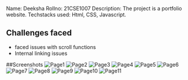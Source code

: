 Name: Deeksha 
Rollno: 21CSE1007
Description: The project is a portfolio website.
Techstacks used: Html, CSS, Javascript.

## Challenges faced 
- faced issues with scroll functions
- Internal linking issues

##Screenshots
![Page1](https://github.com/Deexa1309/Portfolio-Website-Challenge-Summer-2023/assets/114698144/84dd2fa0-4f03-4d8d-abec-462cafe30893)
![Page2](https://github.com/Deexa1309/Portfolio-Website-Challenge-Summer-2023/assets/114698144/49e485f2-35c3-4e19-94e2-b7b9b3a3ca54)
![Page3](https://github.com/Deexa1309/Portfolio-Website-Challenge-Summer-2023/assets/114698144/b223439a-607a-482d-8e6b-e5faa6d773e2)
![Page4](https://github.com/Deexa1309/Portfolio-Website-Challenge-Summer-2023/assets/114698144/555b90a9-ba15-402d-ad8a-4e5697e3f3bf)
![Page5](https://github.com/Deexa1309/Portfolio-Website-Challenge-Summer-2023/assets/114698144/b0b50a2f-fc64-48bc-8594-ca0701ea9eac)
![Page6](https://github.com/Deexa1309/Portfolio-Website-Challenge-Summer-2023/assets/114698144/c1c967b6-1d5a-49f1-9ebb-a558136b9a54)
![Page7](https://github.com/Deexa1309/Portfolio-Website-Challenge-Summer-2023/assets/114698144/79e06d57-c460-4030-bf88-be9a15b91d10)
![Page8](https://github.com/Deexa1309/Portfolio-Website-Challenge-Summer-2023/assets/114698144/59960926-1ec6-4740-887d-b5c03c3ec292)
![Page9](https://github.com/Deexa1309/Portfolio-Website-Challenge-Summer-2023/assets/114698144/b0c4f95b-9601-4eff-9fa4-689eaf29ea7c)
![Page10](https://github.com/Deexa1309/Portfolio-Website-Challenge-Summer-2023/assets/114698144/0f4b7c31-422c-4044-bc7c-be5e4aca47e5)
![Page11](https://github.com/Deexa1309/Portfolio-Website-Challenge-Summer-2023/assets/114698144/53387ce8-815e-485b-97df-ad9a8eb5b762)
